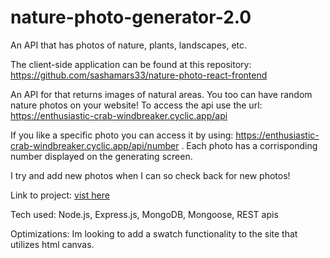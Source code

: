 # nature-photo-generator-2.0
An API that has photos of nature, plants, landscapes, etc. 

The client-side application can be found at this repository: https://github.com/sashamars33/nature-photo-react-frontend

An API for that returns images of natural areas. You too can have random nature photos on your website! To access the api use the url: https://enthusiastic-crab-windbreaker.cyclic.app/api

If you like a specific photo you can access it by using: https://enthusiastic-crab-windbreaker.cyclic.app/api/number . Each photo has a corrisponding number displayed on the generating screen.

I try and add new photos when I can so check back for new photos!

Link to project: [vist here](https://nature-photo-generator.netlify.app/)

Tech used: Node.js, Express.js, MongoDB, Mongoose, REST apis

Optimizations: Im looking to add a swatch functionality to the site that utilizes html canvas.
